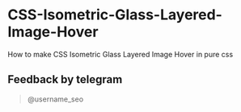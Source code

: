 # CSS-Isometric-Glass-Layered-Image-Hover
How to make CSS Isometric Glass Layered Image Hover in pure css
## Feedback by telegram 
> @username_seo

